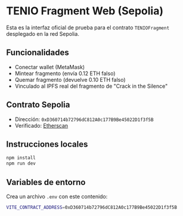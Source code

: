 # TENIO Fragment Web (Sepolia)

Esta es la interfaz oficial de prueba para el contrato `TENIOFragment` desplegado en la red Sepolia.

## Funcionalidades

- Conectar wallet (MetaMask)
- Mintear fragmento (envía 0.12 ETH falso)
- Quemar fragmento (devuelve 0.10 ETH falso)
- Vinculado al IPFS real del fragmento de "Crack in the Silence"

## Contrato Sepolia

- Dirección: `0xD360714b72796dC812A0c177B9Be45022D1f3f5B`
- Verificado: [Etherscan](https://sepolia.etherscan.io/address/0xD360714b72796dC812A0c177B9Be45022D1f3f5B)

## Instrucciones locales

```bash
npm install
npm run dev
```

## Variables de entorno

Crea un archivo `.env` con este contenido:

```bash
VITE_CONTRACT_ADDRESS=0xD360714b72796dC812A0c177B9Be45022D1f3f5B
```
